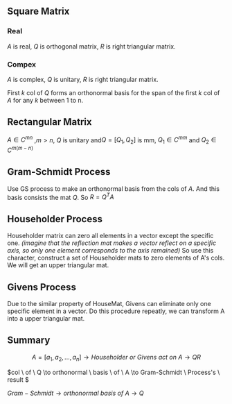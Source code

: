 ## Square Matrix
### Real 
$A$ is real, $Q$ is orthogonal matrix, $R$ is right triangular matrix. 
### Compex
$A$ is complex, $Q$ is unitary, $R$ is right triangular matrix. 

First $k$ col of $Q$ forms an orthonormal basis for the span of the first $k$ col of $A$ for any $k$ between 1 to n.
## Rectangular Matrix
$A\in C^{mn}$ ,$m>n$, $Q$ is unitary and$Q = [Q_{1},Q_{2}]$ is mm, $Q_{1}\in C^{mm}$  and $Q_{2} \in C^{m(m-n)}$ 

## Gram-Schmidt Process

Use GS process to make an orthonormal basis from the cols of $A$. And this basis consists the mat $Q$. So $R=Q^{T}A$

## Householder Process

Householder matrix can zero all elements in a vector except the specific one. *(imagine that the reflection mat makes a vector reflect on a specific axis, so only one element corresponds to the axis remained)* So use this character, construct a set of Householder mats to zero elements of A's cols. We will get an upper triangular mat.

## Givens Process

Due to the similar property of HouseMat, Givens can eliminate only one specific element in a vector. Do this procedure repeatly, we can transform A into a upper triangular mat. 

## Summary

$$A=[a_{1},a_{2},...,a_{n}] \to Householder \ or \ Givens \ act \ on \ A \to QR$$

$col \ of \ Q \to orthonormal \ basis \ of \ A \to Gram-Schmidt \ Process's \ result $

$Gram-Schmidt \to orthonormal \ basis \ of \ A \to Q$





